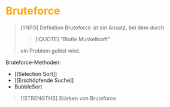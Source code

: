 # <font color = "orange">Bruteforce</font>
>[!INFO] Definition
>Bruteforce ist ein Ansatz, bei dem durch 
>>[!QUOTE] "Bloße Muskelkraft"
>
> ein Problem gelöst wird.

Bruteforce-Methoden:
- [[Selection Sort]]
- [[Erschöpfende Suche]]
- BubbleSort

>[!STRENGTHS] Stärken von Bruteforce
>